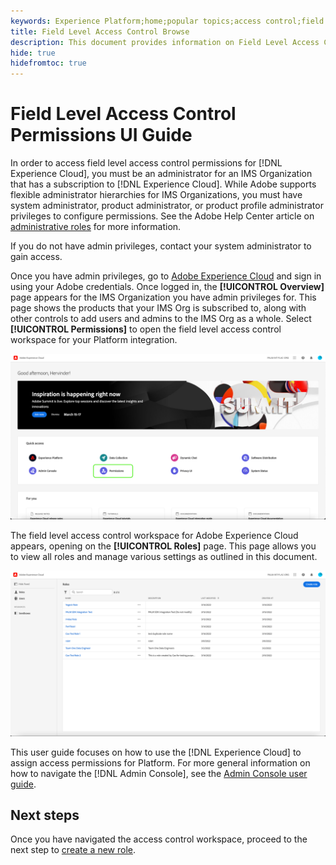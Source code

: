 ```yaml
---
keywords: Experience Platform;home;popular topics;access control;field level access control;FLAC
title: Field Level Access Control Browse
description: This document provides information on Field Level Access Control in Adobe Experience Platform
hide: true
hidefromtoc: true
---
```


# Field Level Access Control Permissions UI Guide

In order to access field level access control permissions for [!DNL Experience Cloud], you must be an administrator for an IMS Organization that has a subscription to [!DNL Experience Cloud]. While Adobe supports flexible administrator hierarchies for IMS Organizations, you must have system administrator, product administrator, or product profile administrator privileges to configure permissions. See the Adobe Help Center article on [administrative roles](https://helpx.adobe.com/enterprise/using/admin-roles.html) for more information.

If you do not have admin privileges, contact your system administrator to gain access.

Once you have admin privileges, go to [Adobe Experience Cloud](https://experience.adobe.com/) and sign in using your Adobe credentials. Once logged in, the **[!UICONTROL Overview]** page appears for the IMS Organization you have admin privileges for. This page shows the products that your IMS Org is subscribed to, along with other controls to add users and admins to the IMS Org as a whole. Select **[!UICONTROL Permissions]** to open the field level access control workspace for your Platform integration.

![select-product](../../images/flac-select-product.png)

The field level access control workspace for Adobe Experience Cloud appears, opening on the **[!UICONTROL Roles]** page. This page allows you to view all roles and manage various settings as outlined in this document.

![select-product-profile](../../images/flac-select-roles.png)

This user guide focuses on how to use the [!DNL Experience Cloud] to assign access permissions for Platform. For more general information on how to navigate the [!DNL Admin Console], see the [Admin Console user guide](https://helpx.adobe.com/enterprise/using/admin-console.html).

## Next steps

Once you have navigated the access control workspace, proceed to the next step to [create a new role](create-role.md).